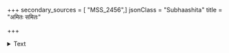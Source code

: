 +++
secondary_sources = [ "MSS_2456",]
jsonClass = "Subhaashita"
title = "अमितः समितः"

+++

<details><summary>Text</summary>

अमितः समितः प्राप्तैर् उत्कर्षैर्हर्षद प्रभो।  
अहितः सहितः साधुयशोभिरसतामसि॥
</details>

